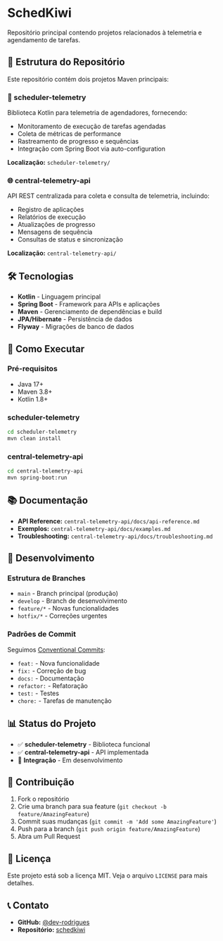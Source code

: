 # SchedKiwi

Repositório principal contendo projetos relacionados à telemetria e agendamento de tarefas.

## 📁 Estrutura do Repositório

Este repositório contém dois projetos Maven principais:

### 🚀 scheduler-telemetry
Biblioteca Kotlin para telemetria de agendadores, fornecendo:
- Monitoramento de execução de tarefas agendadas
- Coleta de métricas de performance
- Rastreamento de progresso e sequências
- Integração com Spring Boot via auto-configuration

**Localização:** `scheduler-telemetry/`

### 🌐 central-telemetry-api
API REST centralizada para coleta e consulta de telemetria, incluindo:
- Registro de aplicações
- Relatórios de execução
- Atualizações de progresso
- Mensagens de sequência
- Consultas de status e sincronização

**Localização:** `central-telemetry-api/`

## 🛠️ Tecnologias

- **Kotlin** - Linguagem principal
- **Spring Boot** - Framework para APIs e aplicações
- **Maven** - Gerenciamento de dependências e build
- **JPA/Hibernate** - Persistência de dados
- **Flyway** - Migrações de banco de dados

## 🚀 Como Executar

### Pré-requisitos
- Java 17+
- Maven 3.8+
- Kotlin 1.8+

### scheduler-telemetry
```bash
cd scheduler-telemetry
mvn clean install
```

### central-telemetry-api
```bash
cd central-telemetry-api
mvn spring-boot:run
```

## 📚 Documentação

- **API Reference:** `central-telemetry-api/docs/api-reference.md`
- **Exemplos:** `central-telemetry-api/docs/examples.md`
- **Troubleshooting:** `central-telemetry-api/docs/troubleshooting.md`

## 🔧 Desenvolvimento

### Estrutura de Branches
- `main` - Branch principal (produção)
- `develop` - Branch de desenvolvimento
- `feature/*` - Novas funcionalidades
- `hotfix/*` - Correções urgentes

### Padrões de Commit
Seguimos [Conventional Commits](https://www.conventionalcommits.org/):
- `feat:` - Nova funcionalidade
- `fix:` - Correção de bug
- `docs:` - Documentação
- `refactor:` - Refatoração
- `test:` - Testes
- `chore:` - Tarefas de manutenção

## 📊 Status do Projeto

- ✅ **scheduler-telemetry** - Biblioteca funcional
- ✅ **central-telemetry-api** - API implementada
- 🔄 **Integração** - Em desenvolvimento

## 🤝 Contribuição

1. Fork o repositório
2. Crie uma branch para sua feature (`git checkout -b feature/AmazingFeature`)
3. Commit suas mudanças (`git commit -m 'Add some AmazingFeature'`)
4. Push para a branch (`git push origin feature/AmazingFeature`)
5. Abra um Pull Request

## 📄 Licença

Este projeto está sob a licença MIT. Veja o arquivo `LICENSE` para mais detalhes.

## 📞 Contato

- **GitHub:** [@dev-rodrigues](https://github.com/dev-rodrigues)
- **Repositório:** [schedkiwi](https://github.com/dev-rodrigues/schedkiwi)
